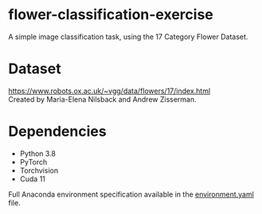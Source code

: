 # flower-classification-exercise
A simple image classification task, using the 17 Category Flower Dataset.

# Dataset
https://www.robots.ox.ac.uk/~vgg/data/flowers/17/index.html  
Created by Maria-Elena Nilsback and Andrew Zisserman.

# Dependencies
- Python 3.8
- PyTorch
- Torchvision
- Cuda 11

Full Anaconda environment specification available in the [environment.yaml](environment.yaml) file.
